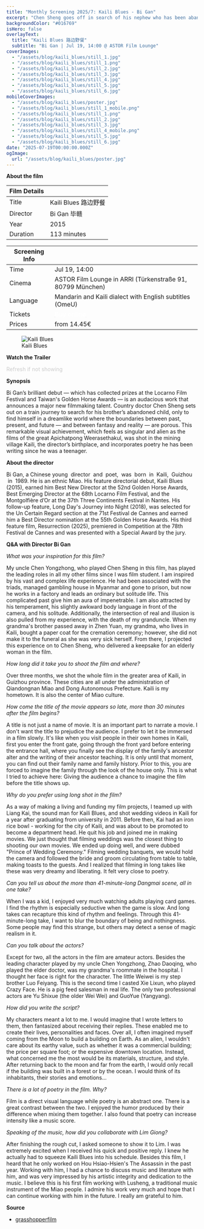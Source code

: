 ```yaml
---
title: "Monthly Screening 2025/7: Kaili Blues - Bi Gan"
excerpt: "Chen Sheng goes off in search of his nephew who has been abandoned by his father. Along the way, he encounters numerous people from his past and also those from his future."
backgroundColor: "#016769"
isHero: false
overlayText:
  title: "Kaili Blues 路边野餐"
  subtitle: "Bi Gan | Jul 19, 14:00 @ ASTOR Film Lounge"
coverImages:
  - "/assets/blog/kaili_blues/still_1.jpg"
  - "/assets/blog/kaili_blues/still_1.png"
  - "/assets/blog/kaili_blues/still_2.jpg"
  - "/assets/blog/kaili_blues/still_3.jpg"
  - "/assets/blog/kaili_blues/still_4.jpg"
  - "/assets/blog/kaili_blues/still_5.jpg"
  - "/assets/blog/kaili_blues/still_6.jpg"
mobileCoverImages:
  - "/assets/blog/kaili_blues/poster.jpg"
  - "/assets/blog/kaili_blues/still_1_mobile.png"
  - "/assets/blog/kaili_blues/still_1.png"
  - "/assets/blog/kaili_blues/still_2.jpg"
  - "/assets/blog/kaili_blues/still_3.jpg"
  - "/assets/blog/kaili_blues/still_4_mobile.png"
  - "/assets/blog/kaili_blues/still_5.jpg"
  - "/assets/blog/kaili_blues/still_6.jpg"
date: "2025-07-19T00:00:00.000Z"
ogImage:
  url: "/assets/blog/kaili_blues/poster.jpg"
---
```


**About the film**

| Film Details |                      |
| ------------ | -------------------- |
| Title        | Kaili Blues 路边野餐 |
| Director     | Bi Gan 毕赣          |
| Year         | 2015                 |
| Duration     | 113 minutes          |

| Screening Info |                                                                                                                                                          |
| -------------- | -------------------------------------------------------------------------------------------------------------------------------------------------------- |
| Time           | Jul 19, 14:00                                                                                                                                            |
| Cinema         | ASTOR Film Lounge in ARRI (Türkenstraße 91, 80799 München)                                                                                               |
| Language       | Mandarin and Kaili dialect with English subtitles (OmeU)                                                                                                 |
| Tickets        | [<strong style="color:rgb(255, 255, 255); text-decoration: underline;">Buy online</strong>](https://www.eventim-light.com/de/a/65330d104b070869ec1cb7b8) |
| Prices         | from 14.45€                                                                                                                                              |

<figure>
  <img src="/assets/blog/kaili_blues/poster.jpg" alt="Kaili Blues" />
  <figcaption>Kaili Blues</figcaption>
</figure>

**Watch the Trailer**

<span style="color: #cccccc; font-size: 14px;">Refresh if not showing</span>

<div class="youtube-embed" data-video-id="5ZVFtE10aK4" data-title="Kaili Blues"></div>

**Synopsis**

Bi Gan’s brilliant debut — which has collected prizes at the Locarno Film Festival and Taiwan's Golden Horse Awards — is an audacious work that announces a major new filmmaking talent. Country doctor Chen Sheng sets out on a train journey to search for his brother’s abandoned child, only to find himself in a dreamlike world where the boundaries between past, present, and future — and between fantasy and reality — are porous. This remarkable visual achievement, which feels as singular and alien as the films of the great Apichatpong Weerasethakul, was shot in the mining village Kaili, the director’s birthplace, and incorporates poetry he has been writing since he was a teenager.

**About the director**

Bi Gan, a Chinese young  director  and  poet,  was  born  in  Kaili,  Guizhou  in  1989. He is an ethnic Miao. His feature directorial debut, Kaili Blues (2015), earned him Best New Director at the 52nd Golden Horse Awards, Best Emerging Director at the 68th Locarno Film Festival, and the Montgolfière d’Or at the 37th Three Continents Festival in Nantes. His follow-up feature, Long Day's Journey into Night (2018), was selected for the Un Certain Regard section at the 71st Festival de Cannes and earned him a Best Director nomination at the 55th Golden Horse Awards. His third feature film, Resurrection (2025), premiered in Competition at the 78th Festival de Cannes and was presented with a Special Award by the jury.

**Q&A with Director Bi Gan**

_What was your inspiration for this film?_

My uncle Chen Yongzhong, who played Chen Sheng in this film, has played the leading roles in all my other films since I was film student. I am inspired by his vast and complex life experience. He had been associated with the triads, managed gambling house in Myanmar and gone to prison, but now he works in a factory and leads an ordinary but solitude life. This complicated past give him an aura of impenetrable. I am also attracted by his temperament, his slightly awkward body language in front of the camera, and his solitude. Additionally, the intersection of real and illusion is also pulled from my experience, with the death of my granduncle. When my grandma's brother passed away in Zhen Yuan, my grandma, who lives in Kaili, bought a paper coat for the cremation ceremony; however, she did not make it to the funeral as she was very sick herself. From there, I projected this experience on to Chen Sheng, who delivered a keepsake for an elderly woman in the film.

_How long did it take you to shoot the film and where?_

Over three months, we shot the whole film in the greater area of Kaili, in Guizhou province. These cities are all under the administration of Qiandongnan Miao and Dong Autonomous Prefecture. Kaili is my hometown. It is also the center of Miao culture.

_How come the title of the movie appears so late, more than 30 minutes after the film begins?_

A title is not just a name of movie. It is an important part to narrate a movie. I don't want the title to prejudice the audience. I prefer to let it be immersed in a film slowly. It's like when you visit people in their own homes in Kaili, first you enter the front gate, going through the front yard before entering the entrance hall, where you finally see the display of the family's ancestor alter and the writing of their ancestor teaching. It is only until that moment, you can find out their family name and family history. Prior to this, you are forced to imagine the family through the look of the house only. This is what I tried to achieve here: Giving the audience a chance to imagine the film before the title shows up.

_Why do you prefer using long shot in the film?_

As a way of making a living and funding my film projects, I teamed up with Liang Kai, the sound man for Kaili Blues, and shot wedding videos in Kaili for a year after graduating from university in 2011. Before then, Kai had an iron rice bowl - working for the city of Kaili, and was about to be promoted to become a department head. He quit his job and joined me in making movies. We just thought that filming weddings was the closest thing to shooting our own movies. We ended up doing well, and were dubbed "Prince of Wedding Ceremony." Filming wedding banquets, we would hold the camera and followed the bride and groom circulating from table to table, making toasts to the guests. And I realized that filming in long takes like these was very dreamy and liberating. It felt very close to poetry.

_Can you tell us about the more than 41-minute-long Dangmai scene, all in one take?_

When I was a kid, I enjoyed very much watching adults playing card games. I find the rhythm is especially seductive when the game is slow. And long takes can recapture this kind of rhythm and feelings. Through this 41-minute-long take, I want to blur the boundary of being and nothingness. Some people may find this strange, but others may detect a sense of magic realism in it.

_Can you talk about the actors?_

Except for two, all the actors in the film are amateur actors. Besides the leading character played by my uncle Chen Yongzhong, Zhao Daoqing, who played the elder doctor, was my grandma's roommate in the hospital. I thought her face is right for the character. The little Weiwei is my step brother Luo Feiyang. This is the second time I casted Xie Lixun, who played Crazy Face. He is a pig feed salesman in real life. The only two professional actors are Yu Shixue (the older Wei Wei) and GuoYue (Yangyang).

_How did you write the script?_

My characters meant a lot to me. I would imagine that I wrote letters to them, then fantasized about receiving their replies. These enabled me to create their lives, personalities and faces. Over all, I often imagined myself coming from the Moon to build a building on Earth. As an alien, I wouldn't care about its earthy value, such as whether it was a commercial building; the price per square foot; or the expensive downtown location. Instead, what concerned me the most would be its materials, structure, and style. After returning back to the moon and far from the earth, I would only recall if the building was built in a forest or by the ocean. I would think of its inhabitants, their stories and emotions…

_There is a lot of poetry in the film. Why?_

Film is a direct visual language while poetry is an abstract one. There is a great contrast between the two. I enjoyed the humor produced by their difference when mixing them together. I also found that poetry can increase intensity like a music score.

_Speaking of the music, how did you collaborate with Lim Giong?_

After finishing the rough cut, I asked someone to show it to Lim. I was extremely excited when I received his quick and positive reply. I knew he actually had to squeeze Kaili Blues into his schedule. Besides this film, I heard that he only worked on Hou Hsiao-Hsien's The Assassin in the past year. Working with him, I had a chance to discuss music and literature with him, and was very impressed by his artistic integrity and dedication to the music. I believe this is his first film working with Lusheng, a traditional music instrument of the Miao people. I admire his work very much and hope that I can continue working with him in the future. I really am grateful to him.

**Source**

- [grasshopperfilm](https://grasshopperfilm.com/film/kaili-blues/)
